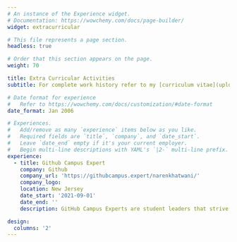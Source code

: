 ```yaml
---
# An instance of the Experience widget.
# Documentation: https://wowchemy.com/docs/page-builder/
widget: extracurricular

# This file represents a page section.
headless: true

# Order that this section appears on the page.
weight: 70

title: Extra Curricular Activities
subtitle: For complete work history refer to my [curriculum vitae](uploads/cv.pdf).

# Date format for experience
#   Refer to https://wowchemy.com/docs/customization/#date-format
date_format: Jan 2006

# Experiences.
#   Add/remove as many `experience` items below as you like.
#   Required fields are `title`, `company`, and `date_start`.
#   Leave `date_end` empty if it's your current employer.
#   Begin multi-line descriptions with YAML's `|2-` multi-line prefix.
experience:
  - title: Github Campus Expert
    company: Github
    company_url: 'https://githubcampus.expert/narenkhatwani/'
    company_logo:
    location: New Jersey
    date_start: '2021-09-01'
    date_end: ''
    description: GitHub Campus Experts are student leaders that strive to build diverse and inclusive communities to learn skills collaborate on projects, and share their experiences. The community I have been working to develop is known as the NJIT HPC Initiative. Our main goal is to make students aware of High-Performance Computing as a viable research domain and remove its fear from the mind of students.

design:
  columns: '2'
---
```

